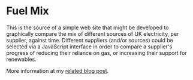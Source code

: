 Fuel Mix
========

This is the source of a simple web site that might be developed to graphically compare the mix of different sources of UK electricity, per supplier, against time. Different suppliers (and/or sources) could be selected via a JavaScript interface in order to compare a supplier's progress of reducing their reliance on gas, or increasing their support for renewables.

More information at my [related blog post][1].

[1]: http://blog.jondh.me.uk/2013/05/uk-energy-mix-graphs/
